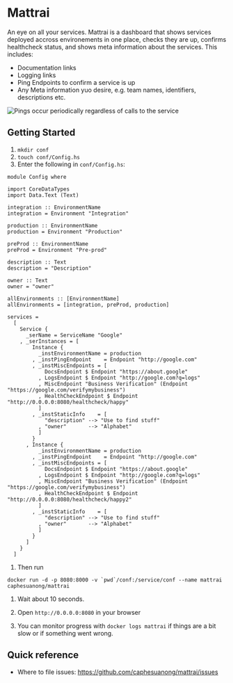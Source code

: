 # Mattrai

An eye on all your services. Mattrai is a dashboard that shows services deployed accross environements in one place, checks they are up, confirms healthcheck status, and shows meta information about the services. This includes:
* Documentation links
* Logging links
* Ping Endpoints to confirm a service is up
* Any Meta information yuo desire, e.g. team names, identifiers, descriptions etc.

![Pings occur periodically regardless of calls to the service](https://raw.githubusercontent.com/caphesuanong/mattrai/master/docs/mattrai.png)


## Getting Started
1. `mkdir conf`
1. `touch conf/Config.hs`
1. Enter the following in `conf/Config.hs`:

```
module Config where

import CoreDataTypes
import Data.Text (Text)

integration :: EnvironmentName
integration = Environment "Integration"

production :: EnvironmentName
production = Environment "Production"

preProd :: EnvironmentName
preProd = Environment "Pre-prod"

description :: Text
description = "Description"

owner :: Text
owner = "owner"

allEnvironments :: [EnvironmentName]
allEnvironments = [integration, preProd, production]

services =
  [
    Service {
      _serName = ServiceName "Google"
    , _serInstances = [
        Instance {
          _instEnvironmentName = production
        , _instPingEndpoint    = Endpoint "http://google.com"
        , _instMiscEndpoints = [
            DocsEndpoint $ Endpoint "https://about.google"
          , LogsEndpoint $ Endpoint "http://google.com?q=logs"
          , MiscEndpoint "Business Verification" (Endpoint "https://google.com/verifymybusiness")
          , HealthCheckEndpoint $ Endpoint "http://0.0.0.0:8080/healthcheck/happy"
          ]
        , _instStaticInfo    = [
            "description" --> "Use to find stuff"
          , "owner"       --> "Alphabet"
          ]
        }
      , Instance {
          _instEnvironmentName = production
        , _instPingEndpoint    = Endpoint "http://google.com"
        , _instMiscEndpoints = [
            DocsEndpoint $ Endpoint "https://about.google"
          , LogsEndpoint $ Endpoint "http://google.com?q=logs"
          , MiscEndpoint "Business Verification" (Endpoint "https://google.com/verifymybusiness")
          , HealthCheckEndpoint $ Endpoint "http://0.0.0.0:8080/healthcheck/happy2"
          ]
        , _instStaticInfo    = [
            "description" --> "Use to find stuff"
          , "owner"       --> "Alphabet"
          ]
        }
      ]
    }
  ]
```

1. Then run

```docker run -d -p 8080:8000 -v `pwd`/conf:/service/conf --name mattrai caphesuanong/mattrai```

1. Wait about 10 seconds.

1. Open `http://0.0.0.0:8080` in your browser

1. You can monitor progress with `docker logs mattrai` if things are a bit slow or if something went wrong.

## Quick reference

* Where to file issues:
https://github.com/caphesuanong/mattrai/issues


